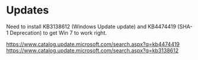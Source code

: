 # Updates
Need to install KB3138612 (Windows Update update) and KB4474419 (SHA-1 Deprecation) to get Win 7 to work right.

https://www.catalog.update.microsoft.com/search.aspx?q=kb4474419
https://www.catalog.update.microsoft.com/search.aspx?q=kb3138612
